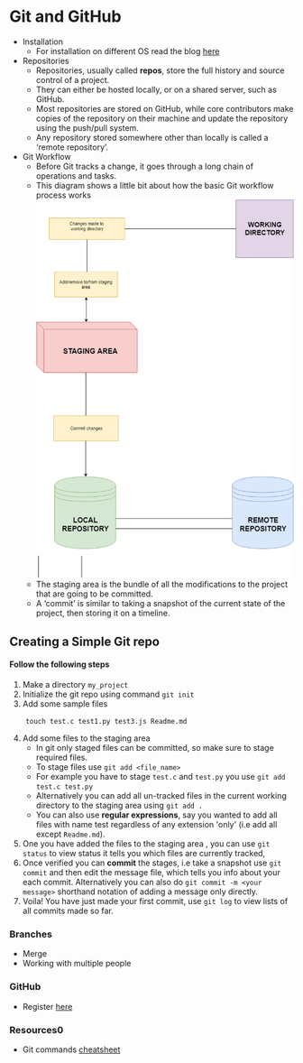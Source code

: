 # Git and GitHub
- Installation
    - For installation on different OS read the blog [here]()
- Repositories
    - Repositories, usually called **repos**, store the full history and source control of a project.
    - They can either be hosted locally, or on a shared server, such as GitHub.
    - Most repositories are stored on GitHub, while core contributors make copies of the repository on their machine and update the repository using the push/pull system.
    - Any repository stored somewhere other than locally is called a ‘remote repository’.
- Git Workflow
    - Before Git tracks a change, it goes through a long chain of operations and tasks.
    - This diagram shows a little bit about how the basic Git workflow process works
    ![](./assets/Git_Workflow.png)
    - The staging area is the bundle of all the modifications to the project that are going to be committed.
    - A ‘commit’ is similar to taking a snapshot of the current state of the project, then storing it on a timeline.

## Creating a Simple Git repo
#### Follow the following steps
1. Make a directory `my_project`
2. Initialize the git repo using command `git init`
3. Add some sample files
```
    touch test.c test1.py test3.js Readme.md
```
4. Add some files to the staging area
    - In git only staged files can be committed, so make sure to stage required files.
    - To stage files use `git add <file_name>`
    - For example you have to stage `test.c` and `test.py` you use `git add test.c test.py`
    - Alternatively you can add all un-tracked  files in the current working directory to the staging area using `git add .`
    - You can also use **regular expressions**, say you wanted to add all files with name test regardless of any extension 'only' (i.e add all except `Readme.md`).
5. One you have added the files to the staging area , you can use `git status` to view status it tells you which files are currently tracked, 
6. Once verified you can **commit** the stages, i.e take a snapshot use `git commit` and then edit the message file, which tells you info about your each commit. Alternatively you can also do `git commit -m <your message>` shorthand notation of adding a message only directly.
7. Voila! You have just made your first commit, use `git log` to view lists of all commits made so far.

### Branches

- Merge
- Working with multiple people
### GitHub 
- Register [here](https://github.com/)

### Resources0
- Git commands [cheatsheet](https://github.com/joshnh/Git-Commands)
